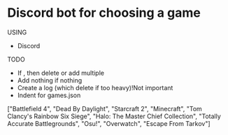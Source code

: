 # Discord bot for choosing a game

USING
- Discord

TODO
- If , then delete or add multiple
- Add nothing if nothing
- Create a log (which delete if too heavy)!Not important
- Indent for games.json

["Battlefield 4", "Dead By Daylight", "Starcraft 2", "Minecraft", "Tom Clancy's Rainbow Six Siege", "Halo: The Master Chief Collection", "Totally Accurate Battlegrounds", "Osu!", "Overwatch", "Escape From Tarkov"]
